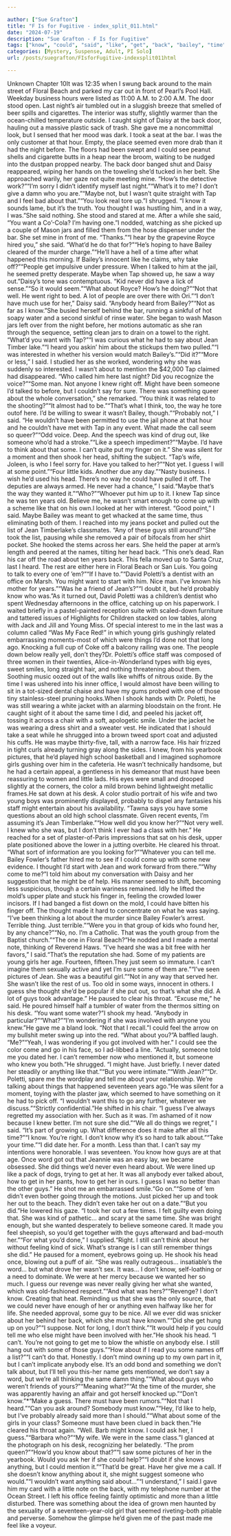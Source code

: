 ```yaml
---

author: ["Sue Grafton"]
title: "F Is for Fugitive - index_split_011.html"
date: "2024-07-19"
description: "Sue Grafton - F Is for Fugitive"
tags: ["know", "could", "said", "like", "get", "back", "bailey", "time", "jean", "might", "tap", "way", "someone", "even", "maybe", "want", "never", "knew", "head", "guess", "guy", "thing", "last", "daisy", "took"]
categories: [Mystery, Suspense, Adult, PI Solo]
url: /posts/suegrafton/FIsforFugitive-indexsplit011html

---
```



Unknown
Chapter 10It was 12:35 when I swung back around to the main street of Floral Beach and parked my car out in front of Pearl’s Pool Hall. Weekday business hours were listed as 11:00 A.M. to 2:00 A.M. The door stood open. Last night’s air tumbled out in a sluggish breeze that smelled of beer spills and cigarettes. The interior was stuffy, slightly warmer than the ocean-chilled temperature outside. I caught sight of Daisy at the back door, hauling out a massive plastic sack of trash. She gave me a noncommittal look, but I sensed that her mood was dark. I took a seat at the bar. I was the only customer at that hour. Empty, the place seemed even more drab than it had the night before. The floors had been swept and I could see peanut shells and cigarette butts in a heap near the broom, waiting to be nudged into the dustpan propped nearby. The back door banged shut and Daisy reappeared, wiping her hands on the toweling she’d tucked in her belt. She approached warily, her gaze not quite meeting mine. “How’s the detective work?”“I’m sorry I didn’t identify myself last night.”“What’s it to me? I don’t give a damn who you are.”“Maybe not, but I wasn’t quite straight with Tap and I feel bad about that.”“You look real tore up.”I shrugged. “I know it sounds lame, but it’s the truth. You thought I was hustling him, and in a way, I was.”She said nothing. She stood and stared at me. After a while she said, “You want a Co’-Cola? I’m having one.”I nodded, watching as she picked up a couple of Mason jars and filled them from the hose dispenser under the bar. She set mine in front of me. “Thanks.”“I hear by the grapevine Royce hired you,” she said. “What’d he do that for?”“He’s hoping to have Bailey cleared of the murder charge.”“He’ll have a hell of a time after what happened this morning. If Bailey’s innocent like he claims, why take off?”“People get impulsive under pressure. When I talked to him at the jail, he seemed pretty desperate. Maybe when Tap showed up, he saw a way out.”Daisy’s tone was contemptuous. “Kid never did have a lick of sense.”“So it would seem.”“What about Royce? How’s he doing?”“Not that well. He went right to bed. A lot of people are over there with Ori.”“I don’t have much use for her,” Daisy said. “Anybody heard from Bailey?”“Not as far as I know.”She busied herself behind the bar, running a sinkful of hot soapy water and a second sinkful of rinse water. She began to wash Mason jars left over from the night before, her motions automatic as she ran through the sequence, setting clean jars to drain on a towel to the right. “What’d you want with Tap?”“I was curious what he had to say about Jean Timber lake.”“I heard you askin’ him about the stickups them two pulled.”“I was interested in whether his version would match Bailey’s.”“Did it?”“More or less,” I said. I studied her as she worked, wondering why she was suddenly so interested. I wasn’t about to mention the $42,000 Tap claimed had disappeared. “Who called him here last night? Did you recognize the voice?”“Some man. Not anyone I knew right off. Might have been someone I’d talked to before, but I couldn’t say for sure. There was something queer about the whole conversation,” she remarked. “You think it was related to the shooting?”“It almost had to be.”“That’s what I think, too, the way he tore outof here. I’d be willing to swear it wasn’t Bailey, though.”“Probably not,” I said. “He wouldn’t have been permitted to use the jail phone at that hour and he couldn’t have met with Tap in any event. What made the call seem so queer?”“Odd voice. Deep. And the speech was kind of drug out, like someone who’d had a stroke.”“Like a speech impediment?”“Maybe. I’d have to think about that some. I can’t quite put my finger on it.” She was silent for a moment and then shook her head, shifting the subject. “Tap’s wife, Joleen, is who I feel sorry for. Have you talked to her?”“Not yet. I guess I will at some point.”“Four little kids. Another due any day.”“Nasty business. I wish he’d used his head. There’s no way he could have pulled it off. The deputies are always armed. He never had a chance,” I said.“Maybe that’s the way they wanted it.”“Who?”“Whoever put him up to it. I knew Tap since he was ten years old. Believe me, he wasn’t smart enough to come up with a scheme like that on his own.I looked at her with interest. “Good point,” I said. Maybe Bailey was meant to get whacked at the same time, thus eliminating both of them. I reached into my jeans pocket and pulled out the list of Jean Timberlake’s classmates. “Any of these guys still around?”She took the list, pausing while she removed a pair of bifocals from her shirt pocket. She hooked the stems across her ears. She held the paper at arm’s length and peered at the names, tilting her head back. “This one’s dead. Ran his car off the road about ten years back. This fella moved up to Santa Cruz, last I heard. The rest are either here in Floral Beach or San Luis. You going to talk to every one of ’em?”“If I have to.”“David Poletti’s a dentist with an office on Marsh. You might want to start with him. Nice man. I’ve known his mother for years.”“Was he a friend of Jean’s?”“I doubt it, but he’d probably know who was.”As it turned out, David Poletti was a children’s dentist who spent Wednesday afternoons in the office, catching up on his paperwork. I waited briefly in a pastel-painted reception suite with scaled-down furniture and tattered issues of Highlights for Children stacked on low tables, along with Jack and Jill and Young Miss. Of special interest to me in the last was a column called “Was My Face Red!” in which young girls gushingly related embarrassing moments-most of which were things I’d done not that long ago. Knocking a full cup of Coke off a balcony railing was one. The people down below really yell, don’t they?Dr. Poletti’s office staff was composed of three women in their twenties, Alice-in-Wonderland types with big eyes, sweet smiles, long straight hair, and nothing threatening about them. Soothing music oozed out of the walls like whiffs of nitrous oxide. By the time I was ushered into his inner office, I would almost have been willing to sit in a tot-sized dental chaise and have my gums probed with one of those tiny stainless-steel pruning hooks.When I shook hands with Dr. Poletti, he was still wearing a white jacket with an alarming bloodstain on the front. He caught sight of it about the same time I did, and peeled his jacket off, tossing it across a chair with a soft, apologetic smile. Under the jacket he was wearing a dress shirt and a sweater vest. He indicated that I should take a seat while he shrugged into a brown tweed sport coat and adjusted his cuffs. He was maybe thirty-five, tall, with a narrow face. His hair frizzed in tight curls already turning gray along the sides. I knew, from his yearbook pictures, that he’d played high school basketball and I imagined sophomore girls gushing over him in the cafeteria. He wasn’t technically handsome, but he had a certain appeal, a gentleness in his demeanor that must have been reassuring to women and little lads. His eyes were small and drooped slightly at the corners, the color a mild brown behind lightweight metallic frames.He sat down at his desk. A color studio portrait of his wife and two young boys was prominently displayed, probably to dispel any fantasies his staff might entertain about his availability. “Tawna says you have some questions about an old high school classmate. Given recent events, I’m assuming it’s Jean Timberlake.”“How well did you know her?”“Not very well. I knew who she was, but I don’t think I ever had a class with her.” He reached for a set of plaster-of-Paris impressions that sat on his desk, upper plate positioned above the lower in a jutting overbite. He cleared his throat. “What sort of information are you looking for?”“Whatever you can tell me. Bailey Fowler’s father hired me to see if I could come up with some new evidence. I thought I’d start with Jean and work forward from there.”“Why come to me?”I told him about my conversation with Daisy and her suggestion that he might be of help. His manner seemed to shift, becoming less suspicious, though a certain wariness remained. Idly he lifted the mold’s upper plate and stuck his finger in, feeling the crowded lower incisors. If I had banged a fist down on the mold, I could have bitten his finger off. The thought made it hard to concentrate on what he was saying. “I’ve been thinking a lot about the murder since Bailey Fowler’s arrest. Terrible thing. Just terrible.”“Were you in that group of kids who found her, by any chance?”“No, no. I’m a Catholic. That was the youth group from the Baptist church.”“The one in Floral Beach?”He nodded and I made a mental note, thinking of Reverend Haws. “I’ve heard she was a bit free with her favors,” I said.“That’s the reputation she had. Some of my patients are young girls her age. Fourteen, fifteen.They just seem so immature. I can’t imagine them sexually active and yet I’m sure some of them are.”“I’ve seen pictures of Jean. She was a beautiful girl.”“Not in any way that served her. She wasn’t like the rest of us. Too old in some ways, innocent in others. I guess she thought she’d be popular if she put out, so that’s what she did. A lot of guys took advantage.” He paused to clear his throat. “Excuse me,” he said. He poured himself half a tumbler of water from the thermos sitting on his desk. “You want some water?”I shook my head. “Anybody in particular?”“What?”“I’m wondering if she was involved with anyone you knew.”He gave me a bland look. “Not that I recall.”I could feel the arrow on my bullshit meter swing up into the red. “What about you?”A baffled laugh. “Me?”“Yeah, I was wondering if you got involved with her.” I could see the color come and go in his face, so I ad-libbed a line. “Actually, someone told me you dated her. I can’t remember now who mentioned it, but someone who knew you both.”He shrugged. “I might have. Just briefly. I never dated her steadily or anything like that.”“But you were intimate.”“With Jean?”“Dr. Poletti, spare me the wordplay and tell me about your relationship. We’re talking about things that happened seventeen years ago.”He was silent for a moment, toying with the plaster jaw, which seemed to have something on it he had to pick off. “I wouldn’t want this to go any further, whatever we discuss.”“Strictly confidential.”He shifted in his chair. “I guess I’ve always regretted my association with her. Such as it was. I’m ashamed of it now because I knew better. I’m not sure she did.”“We all do things we regret,” I said. “It’s part of growing up. What difference does it make after all this time?”“I know. You’re right. I don’t know why it’s so hard to talk about.”“Take your time.”“I did date her. For a month. Less than that. I can’t say my intentions were honorable. I was seventeen. You know how guys are at that age. Once word got out that Jeannie was an easy lay, we became obsessed. She did things we’d never even heard about. We were lined up like a pack of dogs, trying to get at her. It was all anybody ever talked about, how to get in her pants, how to get her in ours. I guess I was no better than the other guys.” He shot me an embarrassed smile.“Go on.”“Some of ’em didn’t even bother going through the motions. Just picked her up and took her out to the beach. They didn’t even take her out on a date.”“But you did.”He lowered his gaze. “I took her out a few times. I felt guilty even doing that. She was kind of pathetic... and scary at the same time. She was bright enough, but she wanted desperately to believe someone cared. It made you feel sheepish, so you’d get together with the guys afterward and bad-mouth her.”“For what you’d done,” I supplied.“Right. I still can’t think about her without feeling kind of sick. What’s strange is I can still remember things she did.” He paused for a moment, eyebrows going up. He shook his head once, blowing out a puff of air. “She was really outrageous... insatiable’s the word... but what drove her wasn’t sex. It was... I don’t know, self-loathing or a need to dominate. We were at her mercy because we wanted her so much. I guess our revenge was never really giving her what she wanted, which was old-fashioned respect.”“And what was hers?”“Revenge? I don’t know. Creating that heat. Reminding us that she was the only source, that we could never have enough of her or anything even halfway like her for life. She needed approval, some guy to be nice. All we ever did was snicker about her behind her back, which she must have known.”“Did she get hung up on you?”“I suppose. Not for long, I don’t think.”“It would help if you could tell me who else might have been involved with her.”He shook his head. “I can’t. You’re not going to get me to blow the whistle on anybody else. I still hang out with some of those guys.”“How about if I read you some names off a list?”“I can’t do that. Honestly. I don’t mind owning up to my own part in it, but I can’t implicate anybody else. It’s an odd bond and something we don’t talk about, but I’ll tell you this-her name gets mentioned, we don’t say a word, but we’re all thinking the same damn thing.”“What about guys who weren’t friends of yours?”“Meaning what?”“At the time of the murder, she was apparently having an affair and got herself knocked up.”“Don’t know.”*“Make a guess. There must have been rumors.”“Not that I heard.”“Can you ask around? Somebody must know.”“Hey, I’d like to help, but I’ve probably already said more than I should.”“What about some of the girls in your class? Someone must have been clued in back then.”He cleared his throat again. “Well. Barb might know. I could ask her, I guess.”“Barbara who?”“My wife. We were in the same class.”I glanced at the photograph on his desk, recognizing her belatedly. “The prom queen?”“How’d you know about that?”“I saw some pictures of her in the yearbook. Would you ask her if she could help?”“I doubt if she knows anything, but I could mention it.”“That’d be great. Have her give me a call. If she doesn’t know anything about it, she might suggest someone who would.”“I wouldn’t want anything said about...”“I understand,” I said.I gave him my card with a little note on the back, with my telephone number at the Ocean Street. I left his office feeling faintly optimistic and more than a little disturbed. There was something about the idea of grown men haunted by the sexuality of a seventeen-year-old girl that seemed riveting-both pitiable and perverse. Somehow the glimpse he’d given me of the past made me feel like a voyeur.
